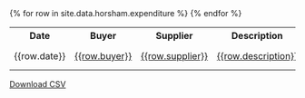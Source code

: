 ---
---
<table class='table table-striped'>
  <tr>
    <th>Date</th>
    <th>Buyer</th>
    <th>Supplier</th>
    <th>Description</th>
    <th>Total Paid</th>
  </tr>
  {% for row in site.data.horsham.expenditure %}
    <tr>
      <td>{{row.date}}</td>
      <td><a href='{{row.buyer_uri}}'>{{row.buyer}}</a></td>
      <td><a href='{{row.supplier_uri}}'>{{row.supplier}}</a></td>
      <td><a href='http://www.unspsc.org/search-code/default.aspx?CSS={{row.unspsc_code}}'>{{row.description}}</a></td>
      <td>£{{row.total_paid}}</td>
    </tr>
  {% endfor %}
</table>

<a class='btn btn-primary' href='expenditure.csv'><i class='fa fa-cloud-download'></i> Download CSV</a>